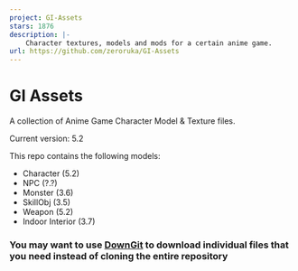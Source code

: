 ```yaml
---
project: GI-Assets
stars: 1876
description: |-
    Character textures, models and mods for a certain anime game. 
url: https://github.com/zeroruka/GI-Assets
---
```


# GI Assets

A collection of Anime Game Character Model & Texture files.

Current version: 5.2

This repo contains the following models:

- Character (5.2)
- NPC (?.?)
- Monster (3.6)
- SkillObj (3.5)
- Weapon (5.2)
- Indoor Interior (3.7)

### You may want to use [DownGit](https://downgit.evecalm.com/#/home) to download individual files that you need instead of cloning the entire repository

